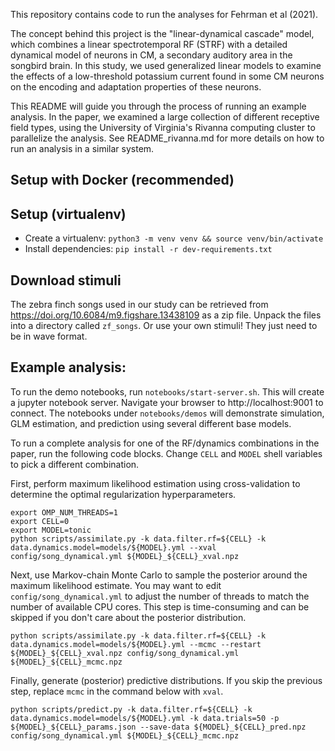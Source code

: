This repository contains code to run the analyses for Fehrman et al (2021).

The concept behind this project is the "linear-dynamical cascade" model, which combines a linear spectrotemporal RF (STRF) with a detailed dynamical model of neurons in CM, a secondary auditory area in the songbird brain. In this study, we used generalized linear models to examine the effects of a low-threshold potassium current found in some CM neurons on the encoding and adaptation properties of these neurons.

This README will guide you through the process of running an example analysis. In the paper, we examined a large collection of different receptive field types, using the University of Virginia's Rivanna computing cluster to parallelize the analysis. See README_rivanna.md for more details on how to run an analysis in a similar system.

## Setup with Docker (recommended)



## Setup (virtualenv)

- Create a virtualenv: `python3 -m venv venv && source venv/bin/activate`
- Install dependencies: `pip install -r dev-requirements.txt`

## Download stimuli

The zebra finch songs used in our study can be retrieved from https://doi.org/10.6084/m9.figshare.13438109 as a zip file. Unpack the files into a directory called `zf_songs`. Or use your own stimuli! They just need to be in wave format.

## Example analysis:

To run the demo notebooks, run `notebooks/start-server.sh`. This will create a jupyter notebook server. Navigate your browser to http://localhost:9001 to connect. The notebooks under `notebooks/demos` will demonstrate simulation, GLM estimation, and prediction using several different base models.

To run a complete analysis for one of the RF/dynamics combinations in the paper, run the following code blocks. Change `CELL` and `MODEL` shell variables to pick a different combination.

First, perform maximum likelihood estimation using cross-validation to determine the optimal regularization hyperparameters.

``` shell
export OMP_NUM_THREADS=1
export CELL=0
export MODEL=tonic
python scripts/assimilate.py -k data.filter.rf=${CELL} -k data.dynamics.model=models/${MODEL}.yml --xval config/song_dynamical.yml ${MODEL}_${CELL}_xval.npz
```

Next, use Markov-chain Monte Carlo to sample the posterior around the maximum likelihood estimate. You may want to edit `config/song_dynamical.yml` to adjust the number of threads to match the number of available CPU cores. This step is time-consuming and can be skipped if you don't care about the posterior distribution.

``` shell
python scripts/assimilate.py -k data.filter.rf=${CELL} -k data.dynamics.model=models/${MODEL}.yml --mcmc --restart ${MODEL}_${CELL}_xval.npz config/song_dynamical.yml ${MODEL}_${CELL}_mcmc.npz
```

Finally, generate (posterior) predictive distributions. If you skip the previous step, replace `mcmc` in the command below with `xval`.

``` shell
python scripts/predict.py -k data.filter.rf=${CELL} -k data.dynamics.model=models/${MODEL}.yml -k data.trials=50 -p ${MODEL}_${CELL}_params.json --save-data ${MODEL}_${CELL}_pred.npz config/song_dynamical.yml ${MODEL}_${CELL}_mcmc.npz
```
